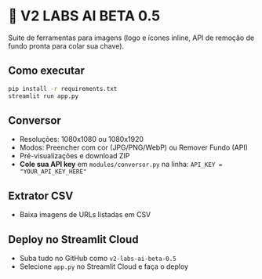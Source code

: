 # 🧠 V2 LABS AI BETA 0.5

Suite de ferramentas para imagens (logo e ícones inline, API de remoção de fundo pronta para colar sua chave).

## Como executar
```bash
pip install -r requirements.txt
streamlit run app.py
```

## Conversor
- Resoluções: 1080x1080 ou 1080x1920
- Modos: Preencher com cor (JPG/PNG/WebP) ou Remover Fundo (API)
- Pré-visualizações e download ZIP
- **Cole sua API key** em `modules/conversor.py` na linha:
  `API_KEY = "YOUR_API_KEY_HERE"`

## Extrator CSV
- Baixa imagens de URLs listadas em CSV

## Deploy no Streamlit Cloud
- Suba tudo no GitHub como `v2-labs-ai-beta-0.5`
- Selecione `app.py` no Streamlit Cloud e faça o deploy
